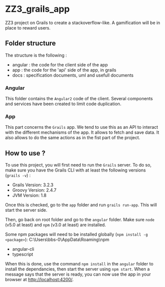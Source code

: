 # ZZ3_grails_app
ZZ3 project on Grails to create a stackoverflow-like. A gamification will be in place to reward users.

## Folder structure

The structure is the following :
* angular : the code for the client side of the app
* app : the code for the 'api' side of the app, in grails
* docs : specification documents, uml and usefull documents

### Angular

This folder contains the `Angular2` code of the client.
Several components and services have been created to limit code duplication.

### App

This part concerns the `Grails` app. We tend to use this as an API to interact with the different mechanisms of the app. It allows to fetch and save data. It also allows to do the same actions as in the fist part of the project.

## How to use ?

To use this project, you will first need to run the `Grails` server.
To do so, make sure you have the Grails CLI with at least the following versions (`grails -v`) :
* Grails Version: 3.2.3
* Groovy Version: 2.4.7
* JVM Version: 1.8

Once this is checked, go to the `app` folder and run `grails run-app`. This will start the server side.

Then, go back on root folder and go to the `angular` folder.
Make sure `node` (v5.0 at least) and `npm` (v3.0 at least) are installed.

Some npm packages will need to be installed globally (`npm install -g <package>`):
C:\Users\bbs-0\AppData\Roaming\npm
* angular-cli
* typescript

When this is done, use the command `npm install` in the `angular` folder to install the dependancies, then start the server using `npm start`. When a message says that the server is ready, you can now use the app in your browser at [http://localhost:4200/]().
